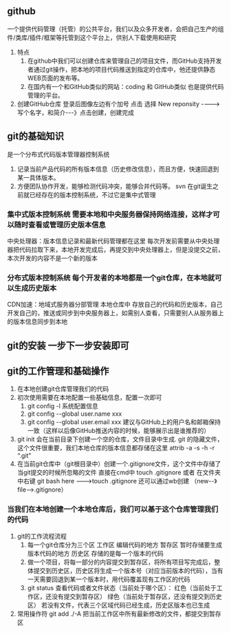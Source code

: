 ## github
一个提供代码管理（托管）的公共平台，我们以及众多开发者，会把自己生产的组件/类库/插件/框架等托管到这个平台上，供别人下载使用和研究
1. 特点
   1. 在github中我们可以创建仓库来管理自己的项目文件，而GitHub支持开发者通过git操作，把本地的项目代码推送到指定的仓库中，他还提供静态WEB页面的发布等。
   2. 在国内有一个和GitHub类似的网站：coding 和 GitHub类似 也是提供代码管理的平台。
2. 创建GitHub仓库
     登录后图像左边有个加号 点击 选择 New reponsity ---->写个名字，和简介---》点击创建，创建完成
## git的基础知识
 是一个分布式代码版本管理器控制系统
1. 记录当前产品代码的所有版本信息（历史修改信息），而且方便，快速回退到某一具体版本。
2. 方便团队协作开发，能够检测代码冲突，能够合并代码等。
svn 在git诞生之前就已经存在的版本控制系统，不过它是集中式管理
### 集中式版本控制系统 需要本地和中央服务器保持网络连接，这样才可以随时查看或管理历史版本信息
中央处理器：版本信息记录和最新代码管理都在这里
每次开发前需要从中央处理器把代码拉取下来，本地开发完成后，再提交到中央处理器上，但是没提交之前，本次开发的内容不是一个新的版本
### 分布式版本控制系统  每个开发者的本地都是一个git仓库，在本地就可以生成历史版本
CDN加速：地域式服务器分部管理
本地仓库中 存放自己的代码和历史版本，自己开发自己的，推送或同步到中央服务器上，如需别人查看，只需要别人从服务器上的版本信息同步到本地
## git的安装  一步下一步安装即可
## git的工作管理和基础操作
1. 在本地创建git仓库管理我们的代码
2. 初次使用需要在本地配置一些基础信息，配置一次即可
   1. git config -l  系统配置信息
   2. git config --global user.name xxx
   3. git config --global user.email xxx
   建议与GitHub上的用户名和邮箱保持一致（这样以后像GitHub推送内容的时候，能够展示出是谁推荐的）
3. git init 会在当前目录下创建一个空的仓库，文件目录中生成. git 的隐藏文件，这个文件很重要，我们本地仓库的版本信息都存储在这里 attrib -a -s -h -r “.git”
4. 在当前git仓库中（git根目录中）创建一个.gitignore文件，这个文件中存储了当git提交的时候所忽略的文件  直接在cmd中 touch .gitignore 或者 在文件夹中右键 git bash here --->touch .gitignore 还可以通过wb创建 （new--》file-->.gitignore）
### 当我们在本地创建一个本地仓库后，我们可以基于这个仓库管理我们的代码
1. git的工作流程流程
   1. 每一个git仓库分为三个区
       工作区 编辑代码的地方
       暂存区 暂时存储要生成版本代码的地方
       历史区 存储的是每一个版本的代码
   2. 做一个项目，将每一部分的内容提交到暂存区，将所有项目写完成后，整体提交到历史区，历史区将生成一个版本号（对应当前版本的代码），当有一天需要回退到某一个版本时，用代码覆盖现有工作区的代码
   3. git status 查看代码或者文件状态（当前处于哪个区）：
        红色（当前处于工作区，还没有提交到暂存区） 
        绿色（当前处于暂存区，还没有提交到历史区）
        若没有文件，代表三个区域代码已经生成，历史区版本也已生成
2. 常用操作符
   git add ./-A   把当前工作区中所有最新修改的文件，都提交到暂存区
   

